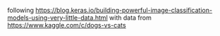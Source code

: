 following https://blog.keras.io/building-powerful-image-classification-models-using-very-little-data.html
with data from https://www.kaggle.com/c/dogs-vs-cats
